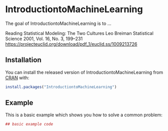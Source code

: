 # IntroductiontoMachineLearning

The goal of IntroductiontoMachineLearning is to ...

Reading
Statistical Modeling: The Two Cultures
Leo Breiman
Statistical Science
2001, Vol. 16, No. 3, 199–231
https://projecteuclid.org/download/pdf_1/euclid.ss/1009213726




## Installation

You can install the released version of IntroductiontoMachineLearning from [CRAN](https://CRAN.R-project.org) with:

``` r
install.packages("IntroductiontoMachineLearning")
```

## Example

This is a basic example which shows you how to solve a common problem:

``` r
## basic example code
```

